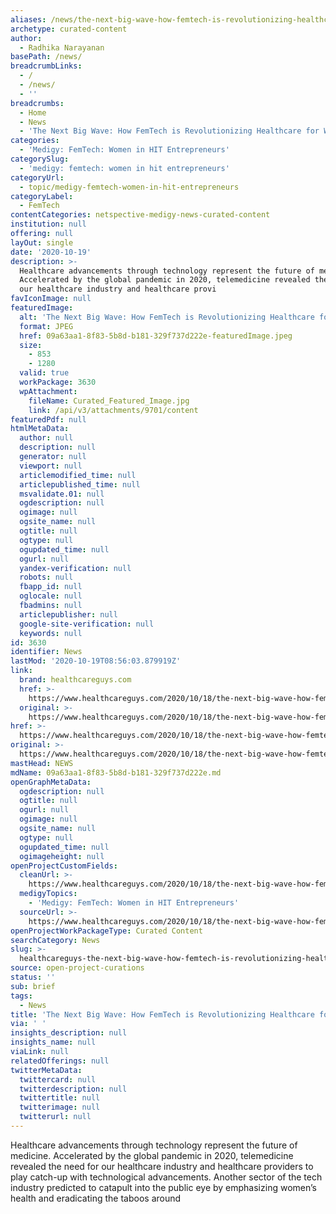 ```yaml
---
aliases: /news/the-next-big-wave-how-femtech-is-revolutionizing-healthcare-for-women
archetype: curated-content
author:
  - Radhika Narayanan
basePath: /news/
breadcrumbLinks:
  - /
  - /news/
  - ''
breadcrumbs:
  - Home
  - News
  - 'The Next Big Wave: How FemTech is Revolutionizing Healthcare for Women.'
categories:
  - 'Medigy: FemTech: Women in HIT Entrepreneurs'
categorySlug:
  - 'medigy: femtech: women in hit entrepreneurs'
categoryUrl:
  - topic/medigy-femtech-women-in-hit-entrepreneurs
categoryLabel:
  - FemTech
contentCategories: netspective-medigy-news-curated-content
institution: null
offering: null
layOut: single
date: '2020-10-19'
description: >-
  Healthcare advancements through technology represent the future of medicine.
  Accelerated by the global pandemic in 2020, telemedicine revealed the need for
  our healthcare industry and healthcare provi
favIconImage: null
featuredImage:
  alt: 'The Next Big Wave: How FemTech is Revolutionizing Healthcare for Women.'
  format: JPEG
  href: 09a63aa1-8f83-5b8d-b181-329f737d222e-featuredImage.jpeg
  size:
    - 853
    - 1280
  valid: true
  workPackage: 3630
  wpAttachment:
    fileName: Curated_Featured_Image.jpg
    link: /api/v3/attachments/9701/content
featuredPdf: null
htmlMetaData:
  author: null
  description: null
  generator: null
  viewport: null
  articlemodified_time: null
  articlepublished_time: null
  msvalidate.01: null
  ogdescription: null
  ogimage: null
  ogsite_name: null
  ogtitle: null
  ogtype: null
  ogupdated_time: null
  ogurl: null
  yandex-verification: null
  robots: null
  fbapp_id: null
  oglocale: null
  fbadmins: null
  articlepublisher: null
  google-site-verification: null
  keywords: null
id: 3630
identifier: News
lastMod: '2020-10-19T08:56:03.879919Z'
link:
  brand: healthcareguys.com
  href: >-
    https://www.healthcareguys.com/2020/10/18/the-next-big-wave-how-femtech-is-revolutionizing-healthcare-for-women/
  original: >-
    https://www.healthcareguys.com/2020/10/18/the-next-big-wave-how-femtech-is-revolutionizing-healthcare-for-women/
href: >-
  https://www.healthcareguys.com/2020/10/18/the-next-big-wave-how-femtech-is-revolutionizing-healthcare-for-women/
original: >-
  https://www.healthcareguys.com/2020/10/18/the-next-big-wave-how-femtech-is-revolutionizing-healthcare-for-women/
mastHead: NEWS
mdName: 09a63aa1-8f83-5b8d-b181-329f737d222e.md
openGraphMetaData:
  ogdescription: null
  ogtitle: null
  ogurl: null
  ogimage: null
  ogsite_name: null
  ogtype: null
  ogupdated_time: null
  ogimageheight: null
openProjectCustomFields:
  cleanUrl: >-
    https://www.healthcareguys.com/2020/10/18/the-next-big-wave-how-femtech-is-revolutionizing-healthcare-for-women/
  medigyTopics:
    - 'Medigy: FemTech: Women in HIT Entrepreneurs'
  sourceUrl: >-
    https://www.healthcareguys.com/2020/10/18/the-next-big-wave-how-femtech-is-revolutionizing-healthcare-for-women/
openProjectWorkPackageType: Curated Content
searchCategory: News
slug: >-
  healthcareguys-the-next-big-wave-how-femtech-is-revolutionizing-healthcare-for-women
source: open-project-curations
status: ''
sub: brief
tags:
  - News
title: 'The Next Big Wave: How FemTech is Revolutionizing Healthcare for Women.'
via: ' '
insights_description: null
insights_name: null
viaLink: null
relatedOfferings: null
twitterMetaData:
  twittercard: null
  twitterdescription: null
  twittertitle: null
  twitterimage: null
  twitterurl: null
---
```

<p>Healthcare advancements through technology represent the future of medicine. Accelerated by the global pandemic in 2020, telemedicine revealed the need for our healthcare industry and healthcare providers to play catch-up with technological advancements. Another sector of the tech industry predicted to catapult into the public eye by emphasizing women’s health and eradicating the taboos around<br>&nbsp;</p>